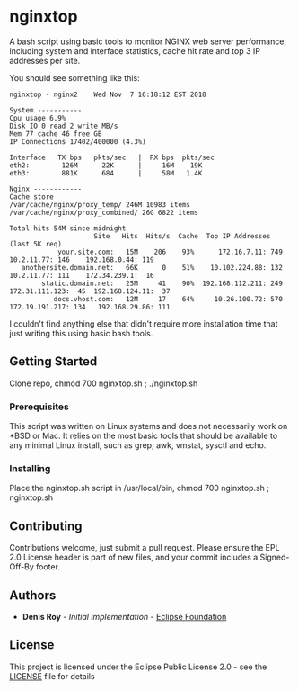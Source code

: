 # nginxtop

A bash script using basic tools to monitor NGINX web server performance, including system and interface statistics, cache hit rate and top 3 IP addresses per site.

You should see something like this:

```
nginxtop - nginx2    Wed Nov  7 16:18:12 EST 2018

System -----------
Cpu usage 6.9%
Disk IO 0 read 2 write MB/s
Mem 77 cache 46 free GB
IP Connections 17402/400000 (4.3%)

Interface   TX bps   pkts/sec   |  RX bps  pkts/sec
eth2:        126M      22K      |     16M    19K
eth3:        881K      684      |     58M   1.4K

Nginx ------------
Cache store
/var/cache/nginx/proxy_temp/ 246M 10983 items
/var/cache/nginx/proxy_combined/ 26G 6822 items

Total hits 54M since midnight
                     Site   Hits  Hits/s  Cache  Top IP Addresses (last 5K req)  
            your.site.com:   15M    206    93%      172.16.7.11: 749      10.2.11.77: 146    192.168.0.44: 119
   anothersite.domain.net:   66K      0    51%    10.102.224.88: 132      10.2.11.77: 111    172.34.239.1:  16
        static.domain.net:   25M     41    90%  192.168.112.211: 249  172.31.111.123:  45  192.168.124.11:  37
           docs.vhost.com:   12M     17    64%     10.26.100.72: 570  172.19.191.217: 134   192.168.29.86: 111
```

I couldn't find anything else that didn't require more installation time that just writing this using basic bash tools.


## Getting Started

Clone repo, chmod 700 nginxtop.sh ; ./nginxtop.sh


### Prerequisites

This script was written on Linux systems and does not necessarily work on *BSD or Mac. It relies on the most basic tools that should be available to any minimal Linux install, such as grep, awk, vmstat, sysctl and echo.


### Installing

Place the nginxtop.sh script in /usr/local/bin, chmod 700 nginxtop.sh ; nginxtop.sh


## Contributing

Contributions welcome, just submit a pull request. Please ensure the EPL 2.0 License header is part of new files, and your commit includes a Signed-Off-By footer.


## Authors

* **Denis Roy** - *Initial implementation* - [Eclipse Foundation](https://eclipse.org/)


## License

This project is licensed under the Eclipse Public License 2.0 - see the [LICENSE](LICENSE) file for details
